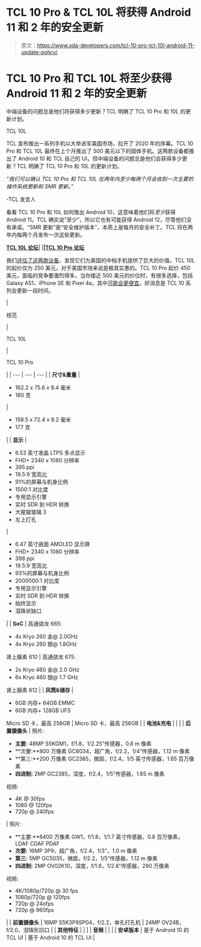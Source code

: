 # TCL 10 Pro & TCL 10L 将获得 Android 11 和 2 年的安全更新

> 原文：<https://www.xda-developers.com/tcl-10-pro-tcl-10l-android-11-update-policy/>

# TCL 10 Pro 和 TCL 10L 将至少获得 Android 11 和 2 年的安全更新

中端设备的问题总是他们将获得多少更新？TCL 明确了 TCL 10 Pro 和 10L 的更新计划。

TCL 10L

TCL 宣布推出一系列手机以大举进军美国市场，拉开了 2020 年的序幕。TCL 10 Pro 和 TCL 10L 最终在上个月推出了 500 美元以下的固体手机。这两款设备都推出了 Android 10 和 TCL 自己的 UI，但中端设备的问题总是他们会获得多少更新？TCL 明确了 TCL 10 Pro 和 10L 的更新计划。

*“我们可以确认 TCL 10 Pro 和 TCL 10L 在两年内至少每两个月会收到一次主要的操作系统更新和 SMR 更新。”*

-TCL 发言人

看看 TCL 10 Pro 和 10L 如何推出 Android 10，这意味着他们将*至少*获得 Android 11。TCL 确实说“至少”，所以它也有可能获得 Android 12，尽管他们没有承诺。“SMR 更新”是“安全维护版本”，本质上是每月的安全补丁。TCL 将在两年内每两个月发布一次这些更新。

**[TCL 10L 论坛](https://forum.xda-developers.com/tcl-10l)**| |**|[TCL 10 Pro 论坛](https://forum.xda-developers.com/tcl-10-pro)**

我们[评估了这两款设备](https://www.xda-developers.com/tcl-10l-tcl-10-pro-review/)，发现它们为美国的中档手机提供了巨大的价值。TCL 10L 的起价仅为 250 美元，对于美国市场来说是极其实惠的。TCL 10 Pro 起价 450 美元，面临的竞争要激烈得多。当你接近 500 美元的价位时，有很多选择，包括 Galaxy A51、iPhone SE 和 Pixel 4a，其中[可能会更便宜](https://www.xda-developers.com/google-pixel-4a-launch-delayed-july/)。好消息是 TCL 10 系列会更新一段时间。

| 

规范

 | 

TCL 10L

 | 

TCL 10 Pro

 |
| --- | --- | --- |
| **尺寸&重量** | 

*   162.2 x 75.6 x 8.4 毫米
*   180 克

 | 

*   158.5 x 72.4 x 9.2 毫米
*   177 克

 |
| **显示** | 

*   6.53 英寸液晶 LTPS 多点显示
*   FHD+ 2340 x 1080 分辨率
*   395 ppi
*   19.5:9 宽高比
*   91%的屏幕与机身比例
*   1500:1 对比度
*   专用显示引擎
*   实时 SDR 到 HDR 转换
*   大猩猩玻璃 3
*   左上打孔

 | 

*   6.47 英寸曲面 AMOLED 显示屏
*   FHD+ 2340 x 1080 分辨率
*   398 ppi
*   19.5:9 宽高比
*   93%的屏幕与机身比例
*   2000000:1 对比度
*   专用显示引擎
*   实时 SDR 到 HDR 转换
*   始终显示
*   泪珠状缺口

 |
| **SoC** | 高通骁龙 665:

*   4x Kryo 260 金@ 2.0GHz
*   4x Kryo 260 银@ 1.8GHz

肾上腺素 610 | 高通骁龙 675:

*   2x Kryo 460 金@ 2.0 GHz
*   6x Kryo 460 银@ 1.7 GHz

肾上腺素 612 |
| **风筒&储存** | 

*   6GB 内存+ 64GB EMMC
*   6GB 内存+ 128GB UFS

Micro SD 卡，最高 256GB | Micro SD 卡，最高 256GB |
| **电池&充电** |  |  |
| **后置摄像头** | 照片:

*   **主要:** 48MP S5KGM1，f/1.8，1/2.25”传感器，0.8 m 像素
*   **次要:**800 万像素 GC8034，超广角，f/2.2，1/4”传感器，1.12 m 像素
*   **第三:**200 万像素 GC2385，微距，f/2.4，1/5 英寸传感器，1.65 百万像素
*   **四进制:** 2MP GC2385，深度，f/2.4，1/5”传感器，1.65 m 像素

视频:

*   4K @ 30fps
*   1080 @ 120fps
*   720p @ 240fps

 | 照片:

*   **主要:**6400 万像素 GW1，f/1.8，1/1.7 英寸传感器，0.8 百万像素，LDAF CDAF PDAF
*   **次要:** 16MP 3P9，超广角，f/2.4，1/3”，1.0 m 像素
*   **第三:** 5MP GC5035，微距，f/2.2，1/5”传感器，1.12 m 像素
*   **四进制:** 2MP OV02K10，深度，f/1.8，1/2.8”传感器，290 万像素

视频:

*   4K/1080p/720p @ 30 fps
*   1080p/720p @ 120fps
*   720p @ 24ofps
*   720p @ 960fps

 |
| **前置摄像头** | 16MP S5K3P9SP04，f/2.2，单孔打孔机 | 24MP OV24B，f/2.0，泪珠形凹口 |
| **其他特征** |  |  |
| **音频** |  |  |
| **安卓版本** | 基于 Android 10 的 TCL UI | 基于 Android 10 的 TCL UI |